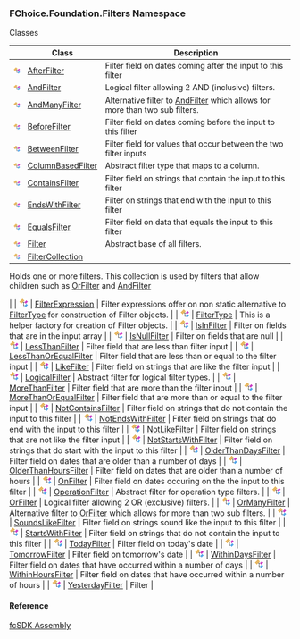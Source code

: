 ﻿### FChoice.Foundation.Filters Namespace

Classes

|   | Class | Description |
| --- | --- | --- |
| ![Class](dotnetimages/Class.png) | [AfterFilter](fcSDK~FChoice.Foundation.Filters.AfterFilter.md) | Filter field on dates coming after the input to this filter |
| ![Class](dotnetimages/Class.png) | [AndFilter](fcSDK~FChoice.Foundation.Filters.AndFilter.md) | Logical filter allowing 2 AND (inclusive) filters. |
| ![Class](dotnetimages/Class.png) | [AndManyFilter](fcSDK~FChoice.Foundation.Filters.AndManyFilter.md) | Alternative filter to [AndFilter](fcSDK~FChoice.Foundation.Filters.AndFilter.md) which allows for more than two sub filters. |
| ![Class](dotnetimages/Class.png) | [BeforeFilter](fcSDK~FChoice.Foundation.Filters.BeforeFilter.md) | Filter field on dates coming before the input to this filter |
| ![Class](dotnetimages/Class.png) | [BetweenFilter](fcSDK~FChoice.Foundation.Filters.BetweenFilter.md) | Filter field for values that occur between the two filter inputs |
| ![Class](dotnetimages/Class.png) | [ColumnBasedFilter](fcSDK~FChoice.Foundation.Filters.ColumnBasedFilter.md) | Abstract filter type that maps to a column. |
| ![Class](dotnetimages/Class.png) | [ContainsFilter](fcSDK~FChoice.Foundation.Filters.ContainsFilter.md) | Filter field on strings that contain the input to this filter |
| ![Class](dotnetimages/Class.png) | [EndsWithFilter](fcSDK~FChoice.Foundation.Filters.EndsWithFilter.md) | Filter on strings that end with the input to this filter |
| ![Class](dotnetimages/Class.png) | [EqualsFilter](fcSDK~FChoice.Foundation.Filters.EqualsFilter.md) | Filter field on data that equals the input to this filter |
| ![Class](dotnetimages/Class.png) | [Filter](fcSDK~FChoice.Foundation.Filters.Filter.md) | Abstract base of all filters. |
| ![Class](dotnetimages/Class.png) | [FilterCollection](fcSDK~FChoice.Foundation.Filters.FilterCollection.md) | 
Holds one or more filters. This collection is used by filters that allow children such as [OrFilter](fcSDK~FChoice.Foundation.Filters.OrFilter.md) and [AndFilter](fcSDK~FChoice.Foundation.Filters.AndFilter.md)

 |
| ![Class](dotnetimages/Class.png) | [FilterExpression](fcSDK~FChoice.Foundation.Filters.FilterExpression.md) | Filter expressions offer on non static alternative to [FilterType](fcSDK~FChoice.Foundation.Filters.FilterType.md) for construction of Filter objects. |
| ![Class](dotnetimages/Class.png) | [FilterType](fcSDK~FChoice.Foundation.Filters.FilterType.md) | This is a helper factory for creation of Filter objects. |
| ![Class](dotnetimages/Class.png) | [IsInFilter](fcSDK~FChoice.Foundation.Filters.IsInFilter.md) | Filter on fields that are in the input array |
| ![Class](dotnetimages/Class.png) | [IsNullFilter](fcSDK~FChoice.Foundation.Filters.IsNullFilter.md) | Filter on fields that are null |
| ![Class](dotnetimages/Class.png) | [LessThanFilter](fcSDK~FChoice.Foundation.Filters.LessThanFilter.md) | Filter field that are less than filter input |
| ![Class](dotnetimages/Class.png) | [LessThanOrEqualFilter](fcSDK~FChoice.Foundation.Filters.LessThanOrEqualFilter.md) | Filter field that are less than or equal to the filter input |
| ![Class](dotnetimages/Class.png) | [LikeFilter](fcSDK~FChoice.Foundation.Filters.LikeFilter.md) | Filter field on strings that are like the filter input |
| ![Class](dotnetimages/Class.png) | [LogicalFilter](fcSDK~FChoice.Foundation.Filters.LogicalFilter.md) | Abstract filter for logical filter types. |
| ![Class](dotnetimages/Class.png) | [MoreThanFilter](fcSDK~FChoice.Foundation.Filters.MoreThanFilter.md) | Filter field that are more than the filter input |
| ![Class](dotnetimages/Class.png) | [MoreThanOrEqualFilter](fcSDK~FChoice.Foundation.Filters.MoreThanOrEqualFilter.md) | Filter field that are more than or equal to the filter input |
| ![Class](dotnetimages/Class.png) | [NotContainsFilter](fcSDK~FChoice.Foundation.Filters.NotContainsFilter.md) | Filter field on strings that do not contain the input to this filter |
| ![Class](dotnetimages/Class.png) | [NotEndsWithFilter](fcSDK~FChoice.Foundation.Filters.NotEndsWithFilter.md) | Filter field on strings that do end with the input to this filter |
| ![Class](dotnetimages/Class.png) | [NotLikeFilter](fcSDK~FChoice.Foundation.Filters.NotLikeFilter.md) | Filter field on strings that are not like the filter input |
| ![Class](dotnetimages/Class.png) | [NotStartsWithFilter](fcSDK~FChoice.Foundation.Filters.NotStartsWithFilter.md) | Filter field on strings that do start with the input to this filter |
| ![Class](dotnetimages/Class.png) | [OlderThanDaysFilter](fcSDK~FChoice.Foundation.Filters.OlderThanDaysFilter.md) | Filter field on dates that are older than a number of days |
| ![Class](dotnetimages/Class.png) | [OlderThanHoursFilter](fcSDK~FChoice.Foundation.Filters.OlderThanHoursFilter.md) | Filter field on dates that are older than a number of hours |
| ![Class](dotnetimages/Class.png) | [OnFilter](fcSDK~FChoice.Foundation.Filters.OnFilter.md) | Filter field on dates occuring on the the input to this filter |
| ![Class](dotnetimages/Class.png) | [OperationFilter](fcSDK~FChoice.Foundation.Filters.OperationFilter.md) | Abstract filter for operation type filters. |
| ![Class](dotnetimages/Class.png) | [OrFilter](fcSDK~FChoice.Foundation.Filters.OrFilter.md) | Logical filter allowing 2 OR (exclusive) filters. |
| ![Class](dotnetimages/Class.png) | [OrManyFilter](fcSDK~FChoice.Foundation.Filters.OrManyFilter.md) | Alternative filter to [OrFilter](fcSDK~FChoice.Foundation.Filters.OrFilter.md) which allows for more than two sub filters. |
| ![Class](dotnetimages/Class.png) | [SoundsLikeFilter](fcSDK~FChoice.Foundation.Filters.SoundsLikeFilter.md) | Filter field on strings sound like the input to this filter |
| ![Class](dotnetimages/Class.png) | [StartsWithFilter](fcSDK~FChoice.Foundation.Filters.StartsWithFilter.md) | Filter field on strings that do not contain the input to this filter |
| ![Class](dotnetimages/Class.png) | [TodayFilter](fcSDK~FChoice.Foundation.Filters.TodayFilter.md) | Filter field on today's date |
| ![Class](dotnetimages/Class.png) | [TomorrowFilter](fcSDK~FChoice.Foundation.Filters.TomorrowFilter.md) | Filter field on tomorrow's date |
| ![Class](dotnetimages/Class.png) | [WithinDaysFilter](fcSDK~FChoice.Foundation.Filters.WithinDaysFilter.md) | Filter field on dates that have occurred within a number of days |
| ![Class](dotnetimages/Class.png) | [WithinHoursFilter](fcSDK~FChoice.Foundation.Filters.WithinHoursFilter.md) | Filter field on dates that have occurred within a number of hours |
| ![Class](dotnetimages/Class.png) | [YesterdayFilter](fcSDK~FChoice.Foundation.Filters.YesterdayFilter.md) | Filter |



#### Reference

[fcSDK Assembly](fcSDK.md)